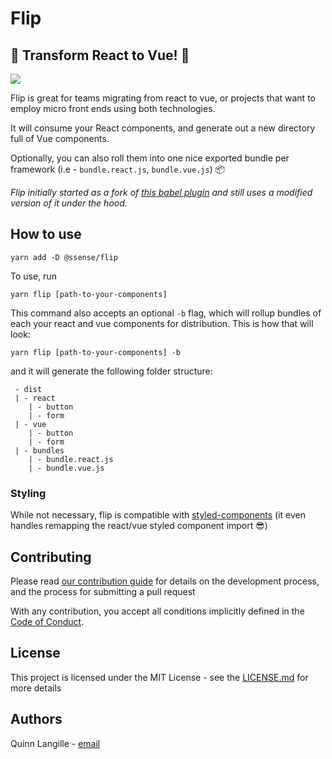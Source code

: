 # Flip
## 🔄 Transform React to Vue! 🔄

<a href="https://github.com/Groupe-Atallah/flip/issues#boards?repos=146508330"><img src="https://img.shields.io/badge/Shipping_faster_with-ZenHub-5e60ba.svg?style=flat-square"></a>

Flip is great for teams migrating from react to vue, or projects that want to employ micro front ends using both technologies. 

It will consume your React components, and generate out a new directory full of Vue components.

Optionally, you can also roll them into one nice exported bundle per framework (i.e - `bundle.react.js`, `bundle.vue.js`) 📦


_Flip initially started as a fork of [this babel plugin](https://github.com/vueact/babel-plugin-transform-react-to-vue) and still uses a modified version of it under the hood._


## How to use

```
yarn add -D @ssense/flip
```

To use, run

```
yarn flip [path-to-your-components]
```

This command also accepts an optional `-b` flag, which will rollup bundles of each your react and vue components for distribution. This is how that will look:

```
yarn flip [path-to-your-components] -b
```

and it will generate the following folder structure:

```
 - dist
 | - react
    | - button
    | - form
 | - vue
    | - button
    | - form
 | - bundles
    | - bundle.react.js
    | - bundle.vue.js
```

### Styling

While not necessary, flip is compatible with [styled-components](https://www.styled-components.com/) (it even handles remapping the react/vue styled component import 😎)


## Contributing

Please read [our contribution guide](CONTRIBUTING.md) for details on the development process, and the process for submitting a pull request

With any contribution, you accept all conditions implicitly defined in the [Code of Conduct](CODE_OF_CONDUCT.md).

## License
This project is licensed under the MIT License - see the [LICENSE.md](LICENSE) for more details

## Authors

Quinn Langille - [email](mailto:quinn.langille@ssense.com)
